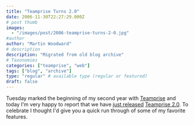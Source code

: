 ```yaml
---
title: "Teamprise Turns 2.0"
date: 2006-11-30T22:27:29.000Z
# post thumb
images:
  - "/images/post/2006-teamprise-turns-2-0.jpg"
#author
author: "Martin Woodward"
# description
description: "Migrated from old blog archive"
# Taxonomies
categories: ["teamprise", "web"]
tags: ["blog", "archive"]
type: "regular" # available type (regular or featured)
draft: false
---
```

Tuesday marked the beginning of my second year with [Teamprise](http://www.teamprise.com/) and today I'm very happy to report that we have [just released](http://www.teamprise.com/news/2006/11/teamprise_20_now_available.html) [Teamprise 2.0](http://www.teamprise.com/).  To celebrate I thought I'd give you a quick run through of some of my favorite features.